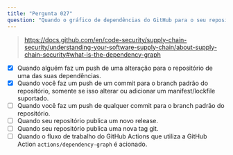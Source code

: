 ```yaml
---
title: "Pergunta 027"
question: "Quando o gráfico de dependências do GitHub para o seu repositório será atualizado? (Escolha duas.)"
---
```



> https://docs.github.com/en/code-security/supply-chain-security/understanding-your-software-supply-chain/about-supply-chain-security#what-is-the-dependency-graph
- [x] Quando alguém faz um push de uma alteração para o repositório de uma das suas dependências.
- [x] Quando você faz um push de um commit para o branch padrão do repositório, somente se isso alterar ou adicionar um manifest/lockfile suportado.
- [ ] Quando você faz um push de qualquer commit para o branch padrão do repositório.
- [ ] Quando seu repositório publica um novo release.
- [ ] Quando seu repositório publica uma nova tag git.
- [ ] Quando o fluxo de trabalho do GitHub Actions que utiliza a GitHub Action `actions/dependency-graph` é acionado.
